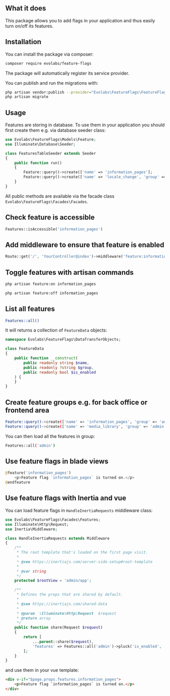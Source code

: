 ## What it does
This package allows you to add flags in your application and thus easily turn on/off its features.

## Installation

You can install the package via composer:

```bash
composer require evolabs/feature-flags
```

The package will automatically register its service provider.

You can publish and run the migrations with:

```bash
php artisan vendor:publish --provider="Evolabs\FeatureFlags\FeatureFlagsServiceProvider"
php artisan migrate
```

## Usage

Features are storing in database. To use them in your application you should first create them e.g. via database seeder class:

```php
use Evolabs\FeatureFlags\Models\Feature;
use Illuminate\Database\Seeder;

class FeaturesTableSeeder extends Seeder
{
    public function run()
    {
        Feature::query()->create(['name' => 'information_pages'];
        Feature::query()->create(['name' => 'locale_change', 'group' => 'admin'];
    }
}
```

All public methods are available via the facade class `Evolabs\FeatureFlags\Facades\Facades`.

## Check feature is accessible

```php
Features::isAccessible('information_pages')
```

## Add middleware to ensure that feature is enabled

```php
Route::get('/', 'YourController@index')->middleware('feature:information_pages')
```

## Toggle features with artisan commands

```bash
php artisan feature:on information_pages

php artisan feature:off information_pages
```

## List all features

```bash
Features::all()
```

It will returns a collection of `FeatureData` objects:

```php
namespace Evolabs\FeatureFlags\DataTransferObjects;

class FeatureData
{
    public function __construct(
        public readonly string $name,
        public readonly ?string $group,
        public readonly bool $is_enabled
    ) {
    }
}
```

## Create feature groups e.g. for back office or frontend area

```bash
Feature::query()->create(['name' => 'information_pages', 'group' => 'admin'];
Feature::query()->create(['name' => 'media_library', 'group' => 'admin'];
```

You can then load all the features in group:

```bash
Features::all('admin')
```

## Use feature flags in blade views

```php
@feature('information_pages')
    <p>Feature flag `information_pages` is turned on.</p>
@endfeature
```

## Use feature flags with Inertia and vue

You can load feature flags in `HandleInertiaRequests` middleware class:

```php
use Evolabs\FeatureFlags\Facades\Features;
use Illuminate\Http\Request;
use Inertia\Middleware;

class HandleInertiaRequests extends Middleware
{
    /**
     * The root template that's loaded on the first page visit.
     *
     * @see https://inertiajs.com/server-side-setup#root-template
     *
     * @var string
     */
    protected $rootView = 'admin/app';

    /**
     * Defines the props that are shared by default.
     *
     * @see https://inertiajs.com/shared-data
     *
     * @param  \Illuminate\Http\Request  $request
     * @return array
     */
    public function share(Request $request)
    {
        return [
            ...parent::share($request),
            'features' => Features::all('admin')->pluck('is_enabled', 'name')
        ];
    }
}
```

and use them in your vue template:

```html
<div v-if="$page.props.features.information_pages">
    <p>Feature flag `information_pages` is turned on.</p>
</div>
```
